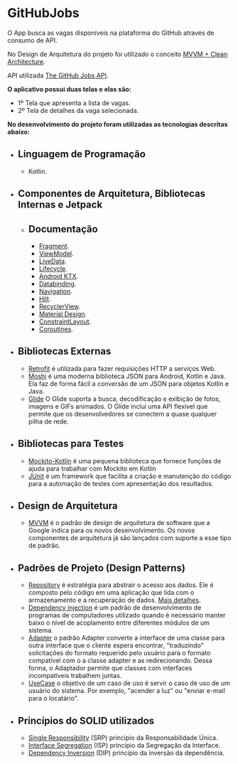# GitHubJobs
O App busca as vagas disponíveis na plataforma do GitHub através de consumo de API.

No Design de Arquitetura do projeto foi utilizado o conceito [MVVM + Clean Architecture](https://proandroiddev.com/mvvm-with-clean-architecture-c2c021e05c89).

API utilizada [The GitHub Jobs API](https://jobs.github.com/api).

**O aplicativo possui duas telas e elas são:**
  - 1º Tela que apresenta a lista de vagas.
  - 2º Tela de detalhes da vaga selecionada.

**No desenvolvimento do projeto foram utilizadas as tecnologias descritas abaixo:**

- Linguagem de Programação
  - 
  - Kotlin.
  
- Componentes de Arquitetura, Bibliotecas Internas e Jetpack
  -
  - Documentação
    - 
    - [Fragment](https://developer.android.com/jetpack/androidx/releases/fragment).
    - [ViewModel](https://developer.android.com/topic/libraries/architecture/viewmodel#sharing).
    - [LiveData](https://developer.android.com/topic/libraries/architecture/livedata).
    - [Lifecycle](https://developer.android.com/topic/libraries/architecture/lifecycle).
    - [Android KTX](https://developer.android.com/kotlin/ktx).
    - [Databinding](https://developer.android.com/jetpack/androidx/releases/databinding).
    - [Navigation](https://developer.android.com/jetpack/androidx/releases/navigation).
    - [Hilt](https://developer.android.com/jetpack/androidx/releases/hilt).
    - [RecyclerView](https://developer.android.com/guide/topics/ui/layout/recyclerview).
    - [Material Design](https://material.io/).
    - [ConstraintLayout](https://developer.android.com/training/constraint-layout).
    - [Coroutines](https://developer.android.com/kotlin/coroutines?gclid=Cj0KCQjwhr2FBhDbARIsACjwLo1AReUTR-2dgLGqHoXs2xytukd0yq6GVTSV5neH1ARYCqmHpt5LwIkaAok4EALw_wcB&gclsrc=aw.ds).

- Bibliotecas Externas
  - 
  - [Retrofit](https://square.github.io/retrofit/) é utilizada para fazer requisições HTTP a serviços Web.
  - [Moshi](https://github.com/square/moshi) é uma moderna biblioteca JSON para Android, Kotlin e Java. Ela faz de forma fácil a conversão de um JSON para objetos Kotlin e Java.
  - [Glide](https://github.com/bumptech/glide) O Glide suporta a busca, decodificação e exibição de fotos, imagens e GIFs animados. O Glide inclui uma API flexível que permite que os desenvolvedores se conectem a quase qualquer pilha de rede.

- Bibliotecas para Testes
  -
  - [Mockito-Kotlin](https://github.com/nhaarman/mockito-kotlin) é uma pequena biblioteca que fornece funções de ajuda para trabalhar com Mockito em Kotlin
  - [JUnit](https://pt.wikipedia.org/wiki/JUnit) é um framework que facilita a criação e manutenção do código para a automação de testes com apresentação dos resultados.

- Design de Arquitetura
  - 
  - [MVVM](https://developer.android.com/jetpack/docs/guide) é o padrão de design de arquitetura de software que a Google indica para os novos desenvolvimento. Os novos componentes de arquitetura já são lançados com suporte a esse tipo de padrão.
  
- Padrões de Projeto (Design Patterns)
  - 
  - [Repository](https://proandroiddev.com/the-real-repository-pattern-in-android-efba8662b754) é estratégia para abstrair o acesso aos dados. Ele é composto pelo código em uma aplicação que lida com o armazenamento e a recuperação de dados. [Mais detalhes](https://makingloops.com/why-should-you-use-the-repository-pattern/).
  - [Dependency injection](https://pt.wikipedia.org/wiki/Inje%C3%A7%C3%A3o_de_depend%C3%AAncia) é um padrão de desenvolvimento de programas de computadores utilizado quando é necessário manter baixo o nível de acoplamento entre diferentes módulos de um sistema.
  - [Adapter](https://pt.wikipedia.org/wiki/Adapter) o padrão Adapter converte a interface de uma classe para outra interface que o cliente espera encontrar, "traduzindo" solicitações do formato requerido pelo usuário para o formato compatível com o a classe adapter e as redirecionando. Dessa forma, o Adaptador permite que classes com interfaces incompatíveis trabalhem juntas.
  - [UseCase](https://caminao.blog/how-to-implement-symbolic-representations/patterns/functional-patterns/use-case-patterns/#:~:text=The%20objective%20of%20use%20case,contents%20nor%20preempting%20architectural%20options) o objetivo de um caso de uso é servir o caso de uso de um usuário do sistema. Por exemplo, "acender a luz" ou "enviar e-mail para o locatário".
 
- Princípios do SOLID utilizados
  - 
  - [Single Responsibility](https://en.wikipedia.org/wiki/Single-responsibility_principle) (SRP) principio da Responsabilidade Única.
  - [Interface Segregation](https://www.webcitation.org/6AL2qqIGg?url=http://www.objectmentor.com/resources/articles/isp.pdf) (ISP) princípio da Segregação da Interface.
  - [Dependency Inversion](https://web.archive.org/web/20110714224327/http://www.objectmentor.com/resources/articles/dip.pdf) (DIP) princípio da inversão da dependência.
